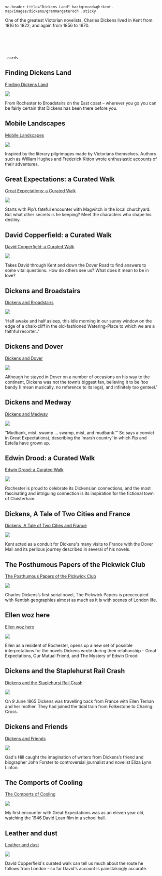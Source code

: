 
`ve-header title="Dickens Land" background=gh:kent-map/images/dickens/grammargateroch .sticky`
    
One of the greatest Victorian novelists, Charles Dickens lived in Kent from 1816 to 1822; and again from 1856 to 1870.

# &nbsp; 
`.cards`

## Finding Dickens Land

[Finding Dickens Land](dickens-biography)

![](https://raw.githubusercontent.com/kent-map/images/main/thumbnails/dickens_Finding_Dickens_Land.jpg)

From Rochester to Broadstairs on the East coast – wherever you go you can be fairly certain that Dickens has been there before you. 

## Mobile Landscapes

[Mobile Landscapes](mobile-landscapes)

![](https://raw.githubusercontent.com/kent-map/images/main/thumbnails/dickens_Mobile_Landscapes.jpg)

Inspired by the literary pilgrimages made by Victorians themselves. Authors such as William Hughes and Frederick Kitton wrote enthusiastic accounts of their adventures.

## Great Expectations: a Curated Walk

[Great Expectations: a Curated Walk](great-expectations-curated-walk)

![](https://raw.githubusercontent.com/kent-map/images/main/thumbnails/dickens_Great_Expectations_a_Curated_Walk.jpg)

Starts with Pip’s fateful encounter with Magwitch in the local churchyard. But what other secrets is he keeping? Meet the characters who shape his destiny.

## David Copperfield: a Curated Walk

[David Copperfield: a Curated Walk](david-copperfield-curated-walk)

![](https://raw.githubusercontent.com/kent-map/images/main/thumbnails/dickens_David_Copperfield_a_Curated_Walk.jpg)

Takes David through Kent and down the Dover Road to find answers to some vital questions. How do others see us? What does it mean to be in love? 

## Dickens and Broadstairs

[Dickens and Broadstairs](dickens-broadstairs)

![](https://raw.githubusercontent.com/kent-map/images/main/thumbnails/dickens_Dickens_and_Broadstairs.jpg)

‘Half awake and half asleep, this idle morning in our sunny window on the edge of a chalk-cliff in the old-fashioned Watering-Place to which we are a faithful resorter..'

## Dickens and Dover

[Dickens and Dover](dickens-dover)

![](https://raw.githubusercontent.com/kent-map/images/main/thumbnails/dickens_Dickens_and_Dover.jpg)

Although he stayed in Dover on a number of occasions on his way to the continent, Dickens was not the town’s biggest fan, believing it to be ‘too bandy (I mean musically, no reference to its legs), and infinitely too genteel.’

## Dickens and Medway

[Dickens and Medway](dickens-medway)

![](https://raw.githubusercontent.com/kent-map/images/main/thumbnails/dickens_Dickens_and_Medway.jpg)

“Mudbank, mist, swamp … swamp, mist, and mudbank.”’ So says a convict in Great Expectations), describing the ‘marsh country’ in which Pip and Estella have grown up. 

## Edwin Drood: a Curated Walk

[Edwin Drood: a Curated Walk](edwin-drood-curated-walk)

![](https://raw.githubusercontent.com/kent-map/images/main/thumbnails/dickens_Edwin_Drood_a_Curated_Walk.jpg)

Rochester is proud to celebrate its Dickensian connections, and the most fascinating and intriguing connection is its inspiration for the fictional town of Cloisterham. 

## Dickens, A Tale of Two Cities and France

[Dickens, A Tale of Two Cities and France](tale-two-cities)

![](https://raw.githubusercontent.com/kent-map/images/main/thumbnails/dickens_Dickens_A_Tale_of_Two_Cities_and_France.jpg)

Kent acted as a conduit for Dickens's many visits to France with the Dover Mail and its perilous journey described in several of his novels.

## The Posthumous Papers of the Pickwick Club

[The Posthumous Papers of the Pickwick Club](pickwick-papers)

![](https://raw.githubusercontent.com/kent-map/images/main/thumbnails/dickens_The_Posthumous_Papers_of_the_Pickwick_Club.jpg)

Charles Dickens’s first serial novel, The Pickwick Papers is preoccupied with Kentish geographies almost as much as it is with scenes of London life.

## Ellen woz here

[Ellen woz here](/19c/19c-ternan-biography)

![](https://raw.githubusercontent.com/kent-map/images/main/thumbnails/dickens_Ellen_woz_here.jpg)

Ellen as a resident of Rochester, opens up a new set of possible interpretations for the novels Dickens wrote during their relationship – Great Expectations, Our Mutual Friend, and The Mystery of Edwin Drood.

## Dickens and the Staplehurst Rail Crash

[Dickens and the Staplehurst Rail Crash](/dickens/dickens-staplehurst)

![](https://raw.githubusercontent.com/kent-map/images/main/thumbnails/dickens_Dickens_and_the_Staplehurst_Rail_Crash.jpg)

On 9 June 1865 Dickens was travelling back from France with Ellen Ternan and her mother. They had joined the tidal train from Folkestone to Charing Cross.

## Dickens and Friends

[Dickens and Friends](/dickens/dickens-friends)

![](https://raw.githubusercontent.com/kent-map/images/main/thumbnails/dickens_Dickens_and_Friends.jpg)

Gad's Hill caught the imagination of writers from Dickens’s friend and biographer John Forster to controversial journalist and novelist Eliza Lynn Linton.

## The Comports of Cooling

[The Comports of Cooling](/dickens/great-expectations-comports)

![](https://raw.githubusercontent.com/kent-map/images/main/thumbnails/dickens_The_Comports_of_Cooling.jpg)

My first encounter with Great Expectations was as an eleven year old, watching the 1946 David Lean film in a school hall. 

## Leather and dust

[Leather and dust](/dickens/19c-leather-and-dust)

![](https://raw.githubusercontent.com/kent-map/images/main/thumbnails/dickens_Leather_and_dust.jpg)

David Copperfield's curated walk can tell us much about the route he follows from London - so far David's account is painstakingly accurate. 
